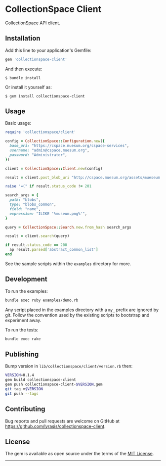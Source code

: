 CollectionSpace Client
===

CollectionSpace API client.

Installation
---

Add this line to your application's Gemfile:

```ruby
gem 'collectionspace-client'
```

And then execute:

    $ bundle install

Or install it yourself as:

    $ gem install collectionspace-client

Usage
---

Basic usage:

```ruby
require 'collectionspace/client'

config = CollectionSpace::Configuration.new({
  base_uri: "https://cspace.muesum.org/cspace-services",
  username: "admin@cspace.muesum.org",
  password: "Administrator",
})

client = CollectionSpace::Client.new(config)

result = client.post_blob_uri "http://cspace.muesum.org/assets/mueseum.png"

raise "=(" if result.status_code != 201

search_args = {
  path: "blobs",
  type: "blobs_common",
  field: "name",
  expression: "ILIKE '%museum.png%'",
}

query = CollectionSpace::Search.new.from_hash search_args

result = client.search(query)

if result.status_code == 200
  ap result.parsed['abstract_common_list']
end
```

See the sample scripts within the `examples` directory for more.

Development
---

To run the examples:

```bash
bundle exec ruby examples/demo.rb
```

Any script placed in the examples directory with a `my_` prefix are ignored by git. Follow the convention used by the existing scripts to bootstrap and experiment away.

To run the tests:

```bash
bundle exec rake
```

Publishing
---

Bump version in `lib/collectionspace/client/version.rb` then:

```bash
VERSION=0.1.4
gem build collectionspace-client
gem push collectionspace-client-$VERSION.gem
git tag v$VERSION
git push --tags
```

Contributing
---

Bug reports and pull requests are welcome on GitHub at https://github.com/lyrasis/collectionspace-client.

License
---

The gem is available as open source under the terms of the [MIT License](http://opensource.org/licenses/MIT).

---
